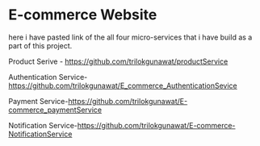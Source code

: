 # E-commerce Website

here i have pasted link of the all four micro-services that i have build as a part of this project.

Product Serive - https://github.com/trilokgunawat/productService


Authentication Service-https://github.com/trilokgunawat/E_commerce_AuthenticationSevice


Payment Service-https://github.com/trilokgunawat/E-commerce_paymentService


Notification Service-https://github.com/trilokgunawat/E-commerce-NotificationService

